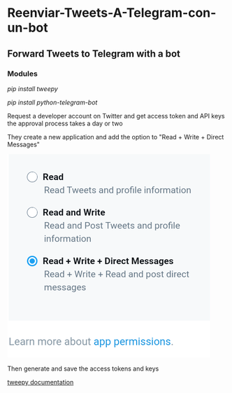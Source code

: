 # Reenviar-Tweets-A-Telegram-con-un-bot
## Forward Tweets to Telegram with a bot
### Modules
*pip install tweepy*

*pip install python-telegram-bot*

Request a developer account on Twitter and get access token and API keys
the approval process takes a day or two

They create a new application and add the option to "Read + Write + Direct Messages"

<img src="/image/20210729_135344.png"/>

Then generate and save the access tokens and keys

[tweepy documentation](https://docs.tweepy.org/en/latest/streaming.html?highlight=Stream#using-stream)
